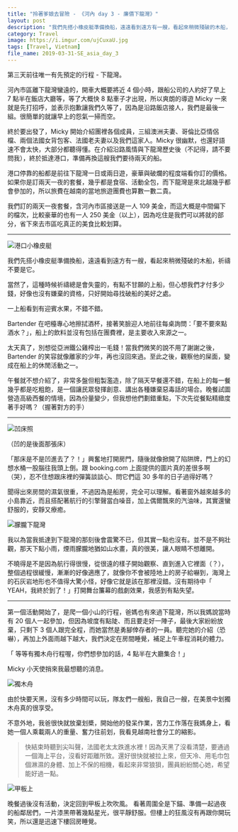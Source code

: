 ```yaml
---
title: "拎著爹娘去冒險 - 《河內 day 3 - 廉價下龍灣》"
layout: post
description: "我們先搭小橡皮艇準備換船，遠遠看到遠方有一艘，看起來稍微殘破的木船，祈禱不要是它。"
category: Travel
image: https://i.imgur.com/ujCuxaU.jpg
tags: [Travel, Vietnam]
file_name: 2019-03-31-SE_asia_day_3
---
```


第三天前往唯一有先預定的行程 - 下龍灣。

河內市區離下龍灣蠻遠的，開車大概要將近 4 個小時，跟船公司的人約好了早上 7 點半在飯店大廳等，等了大概快 8 點車子才出現，所以爽朗的導遊  Micky 一來就是先打招呼，並表示抱歉讓我們久等了，因為是沿路飯店接人，我們是最後一組。很簡單的就讓早上的怨氣一掃而空。

終於要出發了，Micky 開始介紹團裡各個成員，三組澳洲夫妻、哥倫比亞情侶檔、兩個法國女背包客、法國老夫妻以及我們這家人。Micky 很幽默，也還好語速不會太快，大部分都聽得懂。在介紹沿路風情與下龍灣歷史後（不記得，請不要問我），終於抵達港口，準備再換這艘我們要待兩天的船。

港口停靠的船都是前往下龍灣一日或兩日遊，豪華與破爛的程度端看你訂的價格。如果你是訂兩天一夜的套餐，幾乎都是食宿、活動全包，而下龍灣是來北越幾乎都會參加的，所以旅費在越南的當地旅遊團費也算數一數二貴。

我們訂的兩天一夜套餐，含河內市區接送是一人 109 美金，而這大概是中間偏下的檔次，比較豪華的也有一人 250 美金（以上），因為吃住是我們可以將就的部分，省下來去市區吃真正的美食比較划算。

---

![港口小橡皮艇](https://i.imgur.com/QZkEOVI.jpg)

我們先搭小橡皮艇準備換船，遠遠看到遠方有一艘，看起來稍微殘破的木船，祈禱不要是它。

當然了，這種時候祈禱總是會失靈的，有點不甘願的上船，但心想我們才付多少錢，好像也沒有嫌棄的資格，只好開始尋找破船的美好之處。

一上船看到有迎賓水果，不錯不錯。

Bartender 在吧檯專心地擦拭酒杯，接著笑臉迎人地前往每桌詢問：「要不要來點酒水？」，船上的飲料並沒有包括在團費裡，是主要收入來源之一。

太天真了，別想從亞洲鐵公雞榨出一毛錢！當我們微笑的說不用了謝謝之後， Bartender 的笑容就像離家的少年，再也沒回來過。至此之後，觀察他的屎面，變成在船上的休閒活動之一。

午餐就不想介紹了，非常多盤但粗製濫造，除了隔天早餐還不錯，在船上的每一餐幾乎都是吃粗飽，是一個讓民眾發揮創意、講出各種嫌棄惡毒話的場合。晚餐試圖營造高級西餐的情境，因為份量變少，但我想他們劃錯重點，下次先從餐點精緻度著手好嗎？（握著對方的手）

---

![凹床照](https://i.imgur.com/I11kYCQ.jpg)

（凹的是後面那張床）

「那床是不是凹進去了？！」興奮地打開房門，隨後就像掀開了陷阱牌，門上的幻想水桶一股腦往我頭上倒。跟 booking.com 上面提供的圖片真的差很多啊（哭），忍不住想跟床裡的彈簧談談心、問它們這 30 多年的日子過得好嗎？

聞得出來房間的濕氣很重，不過因為是船房，完全可以理解。看著窗外越來越多的小島靠近，而且搭配著航行的引擎聲當白噪音，加上偶爾飄來的汽油味，其實還蠻舒服的，安靜又療癒。

![朦朧下龍灣](https://i.imgur.com/0fjs2Au.jpg)

我以為當我抵達到下龍灣的那刻後會震驚不已，但其實一點也沒有。並不是不夠壯觀，那天下點小雨，煙雨朦朧地猶如山水畫，真的很美，讓人眼睛不想離開。

不曉得是不是因為航行得很慢，從很遠的樣子開始觀察、直到進入它裡面（？），整個過程很緩慢，漸漸的好像適應了，就像你不會被陸地上的房子給嚇到，海灣上的石灰岩地形也不值得大驚小怪，好像它就是該在那裡沒錯。沒有期待中「 YEAH，我終於到了！」打開舞台簾幕的戲劇效果，我感到有點失望。

---

第一個活動開始了，是爬一個小山的行程，爸媽也有來過下龍灣，所以我媽說當時有 20 個人一起參加，但因為坡度有點陡、而且要走好一陣子，最後大家紛紛放棄，只剩下 3 個人跟完全程，而她當然是勇腳倖存者的一員。聽完她的介紹（恐嚇），再加上外面雨越下越大，我們決定在房間睡覺，補足上午車程消耗的體力。

「 等等有獨木舟行程喔，你們想參加的話，4 點半在大廳集合！」

Micky 小天使捎來我最想聽的消息。

![獨木舟](https://i.imgur.com/Zwvq4Af.jpg)


由於快要天黑，沒有多少時間可以玩，隊友們一艘船，我自己一艘，在美景中划獨木舟真的很享受。

不意外地，我爸很快就放棄划槳，開始他的發呆作業，苦力工作落在我媽身上，看她一個人乘載兩人的重量、奮力往前划，我看見越南社會分工的縮影。

> 快結束時聽到尖叫聲，法國老太太跌進水裡！因為天黑了沒看清楚，要通過一個海上平台，沒看好距離所致。還好很快就被拉上來，但天冷、用毛巾包個淋濕的身體、加上不保的相機，看起來非常狼狽，團員紛紛關心她，希望能好過一點。

![甲板上](https://i.imgur.com/zbPpT4X.jpg)


晚餐過後沒有活動，決定回到甲板上吹吹風。
看著周圍全是下錨、準備一起過夜的船鄰居們，一片漆黑帶著幾點星光，很平靜舒服。但樓上的狂風沒有再跟你開玩笑，所以還是迅速下樓回房睡覺。

